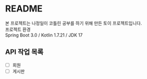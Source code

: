 # README #
본 프로젝트는 나정일이 코틀린 공부를 하기 위해 만든 토이 프로젝트입니다.  
프로젝트 환경  
Spring Boot 3.0 / Kotlin 1.7.21 / JDK 17  

## API 작업 목록 ##

- [ ] 회원  
- [ ] 게시판